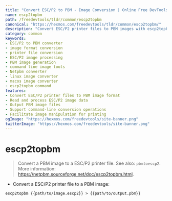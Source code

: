 ```yaml
---
title: "Convert ESC/P2 to PBM - Image Conversion | Online Free DevTools by Hexmos"
name: escp2topbm
path: /freedevtools/tldr/common/escp2topbm
canonical: "https://hexmos.com/freedevtools/tldr/common/escp2topbm/"
description: "Convert ESC/P2 printer files to PBM images with escp2topbm. Efficiently handle image formats for printer output. Free online tool, no registration required."
category: common
keywords:
- ESC/P2 to PBM converter
- image format conversion
- printer file conversion
- ESC/P2 image processing
- PBM image generation
- command line image tools
- Netpbm converter
- linux image converter
- macos image converter
- escp2topbm command
features:
- Convert ESC/P2 printer files to PBM image format
- Read and process ESC/P2 image data
- Output PBM image files
- Support command-line conversion operations
- Facilitate image manipulation for printing
ogImage: "https://hexmos.com/freedevtools/site-banner.png"
twitterImage: "https://hexmos.com/freedevtools/site-banner.png"
---
```


# escp2topbm

> Convert a PBM image to a ESC/P2 printer file.
> See also: `pbmtoescp2`.
> More information: <https://netpbm.sourceforge.net/doc/escp2topbm.html>.

- Convert a ESC/P2 printer file to a PBM image:

`escp2topbm {{path/to/image.escp2}} > {{path/to/output.pbm}}`

